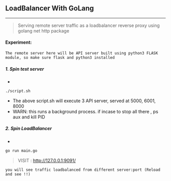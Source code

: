 ## LoadBalancer With GoLang
---
> Serving remote server traffic as a loadbalancer reverse proxy using golang net http package


#### Experiment:
`The remote server here will be API server built using python3 FLASK module, so make sure flask and python3 installed`

##### 1. Spin test server
*
```sh
./script.sh
```

 - The above script.sh will execute 3 API server, served at 5000, 6001, 8000
 - WARN: this runs a background process. if incase to stop all there , ps aux and kill PID
 
##### 2. Spin LoadBalancer
*
```sh
go run main.go
```

> VISIT : http://127.0.0.1:9091/

`you will see traffic loadbalanced from different server:port (Reload and see !!)`
